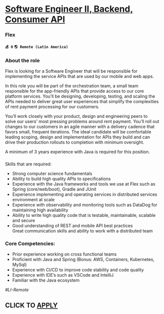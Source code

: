 # [Software Engineer II, Backend, Consumer API](https://www.remotewlb.com/apply/software-engineer-ii-backend-consumer-api-135211)  
### Flex  
#### `💰 0` `🌎 Remote (Latin America)`  

### About the role

Flex is looking for a Software Engineer that will be responsible for implementing the service APIs that are used by our mobile and web apps.

In this role you will be part of the orchestration team, a small team responsible for the app-friendly APIs that provide access to our core platform services. You’ll be designing, developing, testing, and scaling the APIs needed to deliver great user experiences that simplify the complexities of rent payment processing for our customers.

You’ll work closely with your product, design and engineering peers to solve our users' most pressing problems around rent payment. You’ll roll out changes to our customers in an agile manner with a delivery cadence that favors small, frequent iterations. The ideal candidate will be comfortable leading scoping, design and implementation for APIs they build and can drive their production rollouts to completion with minimum oversight.

A minimum of 3 years experience with Java is required for this position.

###  
Skills that are required:

  * Strong computer science fundamentals 
  * Ability to build high quality APIs to specifications
  * Experience with the Java frameworks and tools we use at Flex such as Spring (core/web/boot), Gradle and JUnit
  * Experience implementing and operating services in distributed services environment at scale
  * Experience with observability and monitoring tools such as DataDog for maintaining high availability
  * Ability to write high quality code that is testable, maintainable, scalable and secure
  * Good understanding of REST and mobile API best practices  
Great communication skills and ability to work with a distributed team

### Core Competencies:

  * Prior experience working on cross functional teams
  * Proficient with Java and Spring (Bonus: AWS, Containers, Kubernetes, MySql)
  * Experience with CI/CD to improve code stability and code quality
  * Experience with IDE’s such as VSCode and IntelliJ
  * Familiar with the Java ecosystem

_#LI-Remote_

  
## CLICK TO [APPLY](https://www.remotewlb.com/apply/software-engineer-ii-backend-consumer-api-135211)


